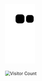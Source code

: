 ![Snake animation](https://github.com/karmugilen/karmugilen/blob/output/github-contribution-grid-snake.svg)
####
![Visitor Count](https://profile-counter.glitch.me/karmugilen/count.svg)
